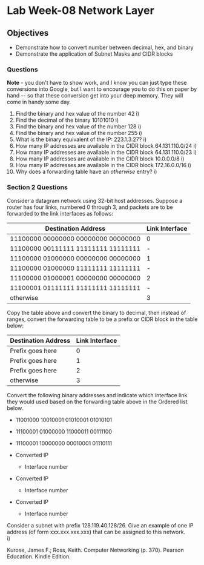 # Lab Week-08 Network Layer

## Objectives

* Demonstrate how to convert number between decimal, hex, and binary
* Demonstrate the application of Subnet Masks and CIDR blocks

### Questions

**Note** - you don't have to show work, and I know you can just type these conversions into Google, but I want to encourage you to do this on paper by hand -- so that these conversion get into your deep memory. They will come in handy some day.

1. Find the binary and hex value of the number 42
i)
2. Find the decimal of the binary 10101010
i)
3. Find the binary and hex value of the number 128
i)
4. Find the binary and hex value of the number 255
i)
5. What is the binary equivalent of the IP: 223.1.3.27?
i)
6. How many IP addresses are available in the CIDR block 64.131.110.0/24
i)
7. How many IP addresses are available in the CIDR block 64.131.110.0/23
i)
8. How many IP addresses are available in the CIDR block 10.0.0.0/8
i)
9. How many IP addresses are available in the CIDR block 172.16.0.0/16
i)
10. Why does a forwarding table have an *otherwise* entry?
i)

### Section 2 Questions

Consider a datagram network using 32-bit host addresses. Suppose a router  has four links, numbered 0 through 3, and packets are to be forwarded to the link interfaces as follows:  

| Destination Address | Link Interface |
| ----------------------------------- | - |
| 11100000 00000000 00000000 00000000 | 0 |
| 11100000 00111111 11111111 11111111 | - |
| 11100000 01000000 00000000 00000000 | 1 |
| 11100000 01000000 11111111 11111111 | - |
| 11100000 01000001 00000000 00000000 | 2 |
| 11100001 01111111 11111111 11111111 | - |
| otherwise | 3 |

Copy the table above and convert the binary to decimal, then instead of ranges, convert the forwarding table to be a prefix or CIDR block in the table below:

| Destination Address | Link Interface |
| ----------------------------------- | - |
| Prefix goes here | 0 |
| Prefix goes here | 1 |
| Prefix goes here | 2 |
| otherwise 	   | 3 |

Convert the following binary addresses and indicate which interface link they would used based on the forwarding table above in the Ordered list below.

* 11001000 10010001 01010001 01010101
* 11100001 01000000 11000011 00111100
* 11100001 10000000 00010001 01110111

* Converted IP
  * Interface number
* Converted IP
  * Interface number
* Converted IP
  * Interface number

Consider a subnet with prefix 128.119.40.128/26. Give an example of one  IP address (of form xxx.xxx.xxx.xxx) that can be assigned to this network.  
i)

Kurose, James F.; Ross, Keith. Computer Networking (p. 370). Pearson Education. Kindle Edition.
